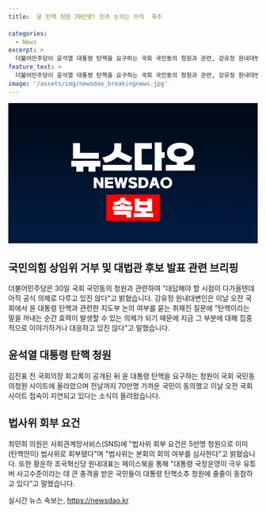 ```yaml
---
title:  윤 탄핵 청원 70만명! 민주 논의는 아직  폭주

categories:
  - News
excerpt: >
  더불어민주당이 윤석열 대통령 탄핵을 요구하는 국회 국민동의 청원과 관련, 강유정 원내대변인은 대답해야 할 시점이 다가올텐데 아직 공식 의제로 다루고 있진 않다고 밝혔다. 윤 대통령 탄핵 청원은 전날까지 70만명 가까운 국민 동의를 얻었으며 국회 사이트 접속이 지연되고 있는 상황이다. 황운하 조국혁신당 원내대표는 대통령 국정운영이 극우 유튜버 사고수준이라는 데 큰 충격을 받은 국민들이 대통령 탄핵소추 청원에 줄줄이 동참하고 있다고 발언했다.
feature_text: >
  더불어민주당이 윤석열 대통령 탄핵을 요구하는 국회 국민동의 청원과 관련, 강유정 원내대변인은 대답해야 할 시점이 다가올텐데 아직 공식 의제로 다루고 있진 않다고 밝혔다. 윤 대통령 탄핵 청원은 전날까지 70만명 가까운 국민 동의를 얻었으며 국회 사이트 접속이 지연되고 있는 상황이다. 황운하 조국혁신당 원내대표는 대통령 국정운영이 극우 유튜버 사고수준이라는 데 큰 충격을 받은 국민들이 대통령 탄핵소추 청원에 줄줄이 동참하고 있다고 발언했다.
image: '/assets/img/newsdao_breakingnews.jpg'
---
```


<p><img src="/assets/img/newsdao_breakingnews.jpg" alt="pcversion 속보" /></p>

<h2 data-ke-size="size26">국민의힘 상임위 거부 및 대법관 후보 발표 관련 브리핑</h2>

<p data-ke-size="size16">더불어민주당은 30일 국회 국민동의 청원과 관련하여 "대답해야 할 시점이 다가올텐데 아직 공식 의제로 다루고 있진 않다"고 밝혔습니다. 강유정 원내대변인은 이날 오전 국회에서 윤 대통령 탄핵과 관련한 지도부 논의 여부를 묻는 취재진 질문에 "탄핵이라는 말을 꺼내는 순간 효력이 발생할 수 있는 의제가 되기 때문에 지금 그 부분에 대해 집중적으로 이야기하거나 대응하고 있진 않다"고 말했습니다.</p>

<h2 data-ke-size="size26">윤석열 대통령 탄핵 청원</h2>

<p data-ke-size="size16">김진표 전 국회의장 회고록이 공개된 뒤 윤 대통령 탄핵을 요구하는 청원이 국회 국민동의청원 사이트에 올라았으며 전날까지 70만명 가까운 국민이 동의했고 이날 오전 국회 사이트 접속이 지연되고 있다는 소식이 들려왔습니다.</p>

<h2 data-ke-size="size26">법사위 회부 요건</h2>

<p data-ke-size="size16">최민희 의원은 사회관계망서비스(SNS)에 "법사위 회부 요건은 5만명 청원으로 이미 (탄핵안이) 법사위로 회부됐다"며 "법사위는 본회의 회의 여부를 심사한다"고 밝혔습니다. 또한 황운하 조국혁신당 원내대표는 페이스북을 통해 "대통령 국정운영이 극우 유튜버 사고수준이라는 데 큰 충격을 받은 국민들이 대통령 탄핵소추 청원에 줄줄이 동참하고 있다"고 말했습니다.</p>
실시간 뉴스 속보는, <a href="https://newsdao.kr" rel="dofollow">https://newsdao.kr</a>


